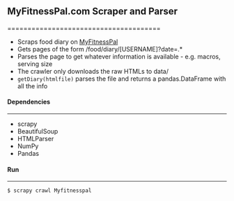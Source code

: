 ## MyFitnessPal.com Scraper and Parser
======================================

* Scraps food diary on [MyFitnessPal](myfitnesspal.com)
* Gets pages of the form /food/diary/[USERNAME]?date=.\*
* Parses the page to get whatever information is available - e.g. macros,
  serving size
* The crawler only downloads the raw HTMLs to data/
* `getDiary(htmlfile)` parses the file and returns a pandas.DataFrame with all
  the info

#### Dependencies
-----------------

* scrapy
* BeautifulSoup
* HTMLParser
* NumPy
* Pandas

#### Run
-----------------
`$ scrapy crawl Myfitnesspal`
